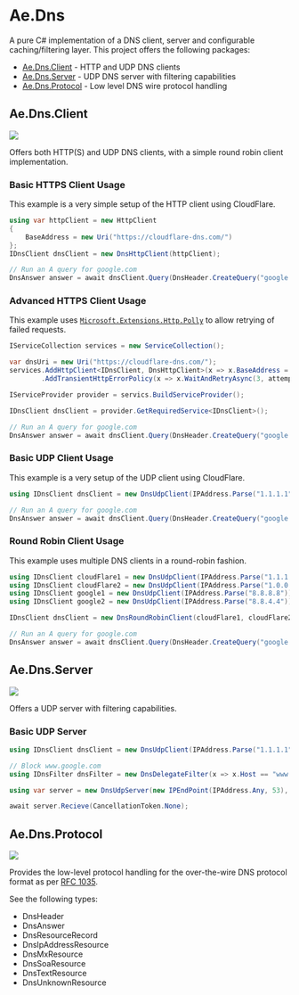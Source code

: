 # Ae.Dns
A pure C# implementation of a DNS client, server and configurable caching/filtering layer. This project offers the following packages:
* [Ae.Dns.Client](#aednsclient) - HTTP and UDP DNS clients
* [Ae.Dns.Server](#aednsserver) - UDP DNS server with filtering capabilities
* [Ae.Dns.Protocol](#aednsprotocol) - Low level DNS wire protocol handling

## Ae.Dns.Client
[![](https://img.shields.io/nuget/v/Ae.Dns.Client)](https://www.nuget.org/packages/Ae.Dns.Client/)

Offers both HTTP(S) and UDP DNS clients, with a simple round robin client implementation.
### Basic HTTPS Client Usage
This example is a very simple setup of the HTTP client using CloudFlare.
```csharp
using var httpClient = new HttpClient
{
    BaseAddress = new Uri("https://cloudflare-dns.com/")
};
IDnsClient dnsClient = new DnsHttpClient(httpClient);

// Run an A query for google.com
DnsAnswer answer = await dnsClient.Query(DnsHeader.CreateQuery("google.com"));
```
### Advanced HTTPS Client Usage
This example uses [`Microsoft.Extensions.Http.Polly`](https://www.nuget.org/packages/Microsoft.Extensions.Http.Polly/) to allow retrying of failed requests.
```csharp
IServiceCollection services = new ServiceCollection();

var dnsUri = new Uri("https://cloudflare-dns.com/");
services.AddHttpClient<IDnsClient, DnsHttpClient>(x => x.BaseAddress = dnsUri)
        .AddTransientHttpErrorPolicy(x => x.WaitAndRetryAsync(3, attempt => TimeSpan.FromSeconds(Math.Pow(2, attempt))));

IServiceProvider provider = servics.BuildServiceProvider();

IDnsClient dnsClient = provider.GetRequiredService<IDnsClient>();

// Run an A query for google.com
DnsAnswer answer = await dnsClient.Query(DnsHeader.CreateQuery("google.com"));
```
### Basic UDP Client Usage
This example is a very setup of the UDP client using CloudFlare.
```csharp
using IDnsClient dnsClient = new DnsUdpClient(IPAddress.Parse("1.1.1.1"));

// Run an A query for google.com
DnsAnswer answer = await dnsClient.Query(DnsHeader.CreateQuery("google.com"));
```

### Round Robin Client Usage
This example uses multiple DNS clients in a round-robin fashion.

```csharp
using IDnsClient cloudFlare1 = new DnsUdpClient(IPAddress.Parse("1.1.1.1"));
using IDnsClient cloudFlare2 = new DnsUdpClient(IPAddress.Parse("1.0.0.1"));
using IDnsClient google1 = new DnsUdpClient(IPAddress.Parse("8.8.8.8"));
using IDnsClient google2 = new DnsUdpClient(IPAddress.Parse("8.8.4.4"));

IDnsClient dnsClient = new DnsRoundRobinClient(cloudFlare1, cloudFlare2, google1, google2);

// Run an A query for google.com
DnsAnswer answer = await dnsClient.Query(DnsHeader.CreateQuery("google.com"));
```

## Ae.Dns.Server
[![](https://img.shields.io/nuget/v/Ae.Dns.Client)](https://www.nuget.org/packages/Ae.Dns.Server/)

Offers a UDP server with filtering capabilities.

### Basic UDP Server

```csharp
using IDnsClient dnsClient = new DnsUdpClient(IPAddress.Parse("1.1.1.1"));

// Block www.google.com
using IDnsFilter dnsFilter = new DnsDelegateFilter(x => x.Host == "www.google.com" ? false : true);

using var server = new DnsUdpServer(new IPEndPoint(IPAddress.Any, 53), dnsClient, dnsFilter);

await server.Recieve(CancellationToken.None);
```

## Ae.Dns.Protocol
[![](https://img.shields.io/nuget/v/Ae.Dns.Protocol)](https://www.nuget.org/packages/Ae.Dns.Protocol/)

Provides the low-level protocol handling for the over-the-wire DNS protocol format as per [RFC 1035](https://tools.ietf.org/html/rfc1035).

See the following types:
* DnsHeader
* DnsAnswer
* DnsResourceRecord
* DnsIpAddressResource
* DnsMxResource
* DnsSoaResource
* DnsTextResource
* DnsUnknownResource
